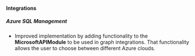 
#### Integrations

##### Azure SQL Management

- Improved implementation by adding functionality to the **MicrosoftAPIModule** to be used in graph integrations. That functionality allows the user to choose between different Azure clouds.
